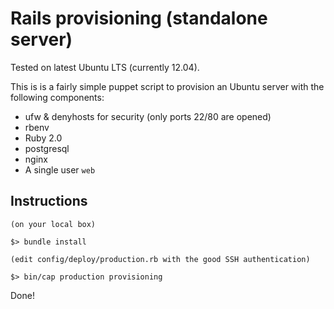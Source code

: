 # Rails provisioning (standalone server)

Tested on latest Ubuntu LTS (currently 12.04).

This is is a fairly simple puppet script to provision an Ubuntu server with the following components:

- ufw & denyhosts for security (only ports 22/80 are opened)
- rbenv
- Ruby 2.0
- postgresql
- nginx
- A single user `web`

## Instructions

    (on your local box)

    $> bundle install

    (edit config/deploy/production.rb with the good SSH authentication)

    $> bin/cap production provisioning

Done!
